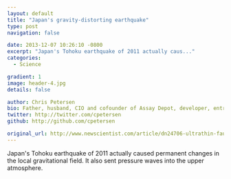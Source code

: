 ```yaml
---
layout: default
title: "Japan's gravity-distorting earthquake"
type: post
navigation: false

date: 2013-12-07 10:26:10 -0800
excerpt: "Japan's Tohoku earthquake of 2011 actually caus..."
categories:
  - Science

gradient: 1
image: header-4.jpg
details: false

author: Chris Petersen
bio: Father, husband, CIO and cofounder of Assay Depot, developer, entrepreneur and technologist.
twitter: http://twitter.com/cpetersen
github: http://github.com/cpetersen

original_url: http://www.newscientist.com/article/dn24706-ultrathin-fault-caused-gravitydistorting-japan-quake.html
---
```



Japan's Tohoku earthquake of 2011 actually caused permanent changes in the local gravitational field. It also sent pressure waves into the upper atmosphere. 
